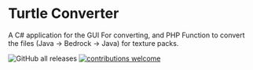 # Turtle Converter
A C# application for the GUI For converting, and PHP Function to convert the files (Java -> Bedrock -> Java) for texture packs.

![GitHub all releases](https://img.shields.io/github/downloads/TurtleUtilityPack/converter/total)
[![contributions welcome](https://img.shields.io/badge/contributions-welcome-brightgreen.svg?style=flat)](https://github.com/TurtleUtilityPack/converterissues)
